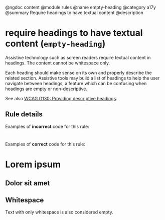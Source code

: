 @ngdoc content
@module rules
@name empty-heading
@category a17y
@summary Require headings to have textual content
@description

# require headings to have textual content (`empty-heading`)

Assistive technology such as screen readers require textual content in
headings. The content cannot be whitespace only.

Each heading should make sense on its own and properly describe the related
section. Assistive tools may build a list of headings to help the user navigate
between headings, a feature which can be confusing when headings are empty or
non-descriptive.

See also [WCAG G130: Providing descriptive headings](https://www.w3.org/WAI/WCAG21/Techniques/general/G130).

## Rule details

Examples of **incorrect** code for this rule:

<validate name="incorrect" rules="empty-heading">
	<h1></h1>
	<h2><span></span></h2>
</validate>

Examples of **correct** code for this rule:

<validate name="correct" rules="empty-heading">
	<h1>Lorem ipsum</h1>
	<h2><span>Dolor sit amet</span></h2>
</validate>

## Whitespace

Text with only whitespace is also considered empty.

<validate name="whitespace" rules="empty-heading">
	<h1> </h1>
</validate>
